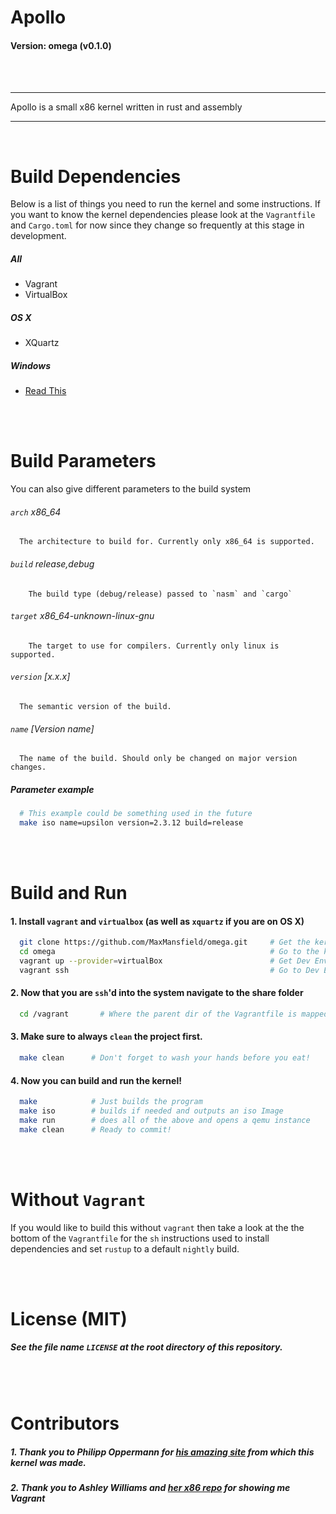 # Apollo
#### Version: omega (v0.1.0)
<br/>
<br/>
<hr/>
Apollo is a small x86 kernel written in rust and assembly
<hr/>
<br/>

# Build Dependencies

Below is a list of things you need to run the kernel and some instructions.
If you want to know the kernel dependencies please look at the `Vagrantfile`
and `Cargo.toml` for now since they change so frequently at this stage
in development.

##### All
* Vagrant
* VirtualBox

##### OS X
* XQuartz

##### Windows
* [Read This](https://help.ubuntu.com/community/SwitchingToUbuntu/FromWindows)

<br/>
<br/>

# Build Parameters
You can also give different parameters to the build system
###### `arch` x86_64
      The architecture to build for. Currently only x86_64 is supported.
###### `build`  release,debug
        The build type (debug/release) passed to `nasm` and `cargo`
###### `target` x86_64-unknown-linux-gnu
        The target to use for compilers. Currently only linux is supported.
###### `version` [x.x.x]
      The semantic version of the build.
###### `name` [Version name]
      The name of the build. Should only be changed on major version changes.

##### Parameter example
```sh
  # This example could be something used in the future
  make iso name=upsilon version=2.3.12 build=release
```
<br/>
<br/>

# Build and Run
#### 1. Install `vagrant` and `virtualbox` (as well as `xquartz` if you are on OS X)
```sh
  git clone https://github.com/MaxMansfield/omega.git     # Get the kernel
  cd omega                                                # Go to the kernel
  vagrant up --provider=virtualBox                        # Get Dev Environment
  vagrant ssh                                             # Go to Dev Environment
```
#### 2. Now that you are `ssh`'d into the system navigate to the share folder
```sh
  cd /vagrant       # Where the parent dir of the Vagrantfile is mapped
```
#### 3. Make sure to always `clean` the project first.
```sh
  make clean      # Don't forget to wash your hands before you eat!
```
#### 4. Now you can build and run the kernel!
```sh
  make            # Just builds the program
  make iso        # builds if needed and outputs an iso Image
  make run        # does all of the above and opens a qemu instance
  make clean      # Ready to commit!
```
<br/>
<br/>


# Without `Vagrant`
If you would like to build this without `vagrant` then take a look at the
the bottom of the `Vagrantfile` for the `sh` instructions used to install
dependencies and set `rustup` to a default `nightly` build.

<br/>
<br/>

# License (MIT)
##### See the file name `LICENSE` at the root directory of this repository.

<br/>
<br/>

# Contributors
##### 1. Thank you to **Philipp Oppermann** for [his amazing site](http://os.phil-opp.com/) from which this kernel was made.
##### 2. Thank you to **Ashley Williams** and [her x86 repo](https://github.com/ashleygwilliams/x86-kernel) for showing me Vagrant
